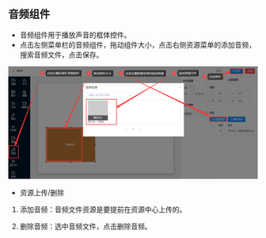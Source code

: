 ## 音频组件
* 音频组件用于播放声音的框体控件。
* 点击左侧菜单栏的音频组件，拖动组件大小，点击右侧资源菜单的添加音频，搜索音频文件，点击保存。

![avatar](../images/program/10.png)


* 资源上传/删除

1. 添加音频：音频文件资源是要提前在资源中心上传的。

2. 删除音频：选中音频文件，点击删除音频。

